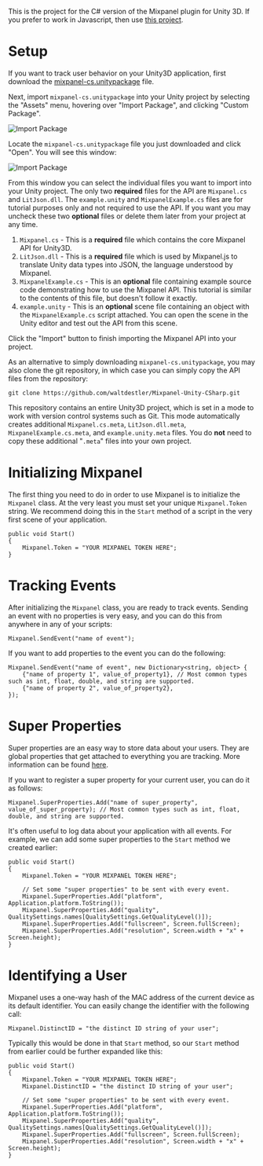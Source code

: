 This is the project for the C# version of the Mixpanel plugin for Unity 3D. If you prefer to work in Javascript, then use [this project](https://github.com/waltdestler/Mixpanel-Unity).

# Setup #

If you want to track user behavior on your Unity3D application, first download the [mixpanel-cs.unitypackage][mixpanel_package] file.

Next, import `mixpanel-cs.unitypackage` into your Unity project by selecting the "Assets" menu, hovering over "Import Package", and clicking "Custom Package".

![Import Package][import_menu]

Locate the `mixpanel-cs.unitypackage` file you just downloaded and click "Open". You will see this window:

![Import Package][import_window]

From this window you can select the individual files you want to import into your Unity project. The only two **required** files for the API are `Mixpanel.cs` and `LitJson.dll`. The `example.unity` and `MixpanelExample.cs` files are for tutorial purposes only and not required to use the API. If you want you may uncheck these two **optional** files or delete them later from your project at any time.

1. `Mixpanel.cs` - This is a **required** file which contains the core Mixpanel API for Unity3D.
2. `LitJson.dll` - This is a **required** file which is used by Mixpanel.js to translate Unity data types into JSON, the language understood by Mixpanel.
3. `MixpanelExample.cs` - This is an **optional** file containing example source code demonstrating how to use the Mixpanel API. This tutorial is similar to the contents of this file, but doesn't follow it exactly.
4. `example.unity` - This is an **optional** scene file containing an object with the `MixpanelExample.cs` script attached. You can open the scene in the Unity editor and test out the API from this scene.

Click the "Import" button to finish importing the Mixpanel API into your project.

As an alternative to simply downloading `mixpanel-cs.unitypackage`, you may also clone the git repository, in which case you can simply copy the API files from the repository:

	git clone https://github.com/waltdestler/Mixpanel-Unity-CSharp.git

This repository contains an entire Unity3D project, which is set in a mode to work with version control systems such as Git. This mode automatically creates additional `Mixpanel.cs.meta`, `LitJson.dll.meta`, `MixpanelExample.cs.meta`, and `example.unity.meta` files. You do **not** need to copy these additional "`.meta`" files into your own project.

# Initializing Mixpanel #

The first thing you need to do in order to use Mixpanel is to initialize the `Mixpanel` class. At the very least you must set your unique `Mixpanel.Token` string. We recommend doing this in the `Start` method of a script in the very first scene of your application.
	
	public void Start()
	{
		Mixpanel.Token = "YOUR MIXPANEL TOKEN HERE";
	}
	
# Tracking Events #
After initializing the `Mixpanel` class, you are ready to track events. Sending an event with no properties is very easy, and you can do this from anywhere in any of your scripts:

	Mixpanel.SendEvent("name of event");
	
If you want to add properties to the event you can do the following:
	
	Mixpanel.SendEvent("name of event", new Dictionary<string, object> {
		{"name of property 1", value_of_property1}, // Most common types such as int, float, double, and string are supported.
		{"name of property 2", value_of_property2},
	});

# Super Properties #
Super properties are an easy way to store data about your users. They are global properties that get attached to everything you are tracking. More information can be found [here](https://mixpanel.com/docs/properties-or-segments/how-do-i-set-a-property-every-time).

If you want to register a super property for your current user, you can do it as follows:

	Mixpanel.SuperProperties.Add("name of super_property", value_of_super_property); // Most common types such as int, float, double, and string are supported.

It's often useful to log data about your application with all events. For example, we can add some super properties to the `Start` method we created earlier:

	public void Start()
	{
		Mixpanel.Token = "YOUR MIXPANEL TOKEN HERE";

		// Set some "super properties" to be sent with every event.
		Mixpanel.SuperProperties.Add("platform", Application.platform.ToString());
		Mixpanel.SuperProperties.Add("quality", QualitySettings.names[QualitySettings.GetQualityLevel()]);
		Mixpanel.SuperProperties.Add("fullscreen", Screen.fullScreen);
		Mixpanel.SuperProperties.Add("resolution", Screen.width + "x" + Screen.height);
	}

# Identifying a User #
Mixpanel uses a one-way hash of the MAC address of the current device as its default identifier. You can easily change the identifier with the following call:

	Mixpanel.DistinctID = "the distinct ID string of your user";

Typically this would be done in that `Start` method, so our `Start` method from earlier could be further expanded like this:

	public void Start()
	{
		Mixpanel.Token = "YOUR MIXPANEL TOKEN HERE";
		Mixpanel.DistinctID = "the distinct ID string of your user";

		// Set some "super properties" to be sent with every event.
		Mixpanel.SuperProperties.Add("platform", Application.platform.ToString());
		Mixpanel.SuperProperties.Add("quality", QualitySettings.names[QualitySettings.GetQualityLevel()]);
		Mixpanel.SuperProperties.Add("fullscreen", Screen.fullScreen);
		Mixpanel.SuperProperties.Add("resolution", Screen.width + "x" + Screen.height);
	}

[mixpanel_package]: https://raw.github.com/waltdestler/Mixpanel-Unity-CSharp/master/mixpanel-cs.unitypackage "mixpanel.unitypackage"
[import_menu]: https://github.com/waltdestler/Mixpanel-Unity-CSharp/raw/master/Docs/import_menu.png "Import Custom Package Menu"
[import_window]: https://github.com/waltdestler/Mixpanel-Unity-CSharp/raw/master/Docs/import_window.png "Import Package Window"